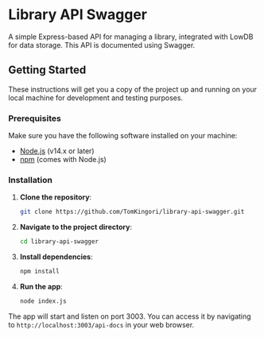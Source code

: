 # Library API Swagger

A simple Express-based API for managing a library, integrated with LowDB for data storage. This API is documented using Swagger.

## Getting Started

These instructions will get you a copy of the project up and running on your local machine for development and testing purposes.

### Prerequisites

Make sure you have the following software installed on your machine:

- [Node.js](https://nodejs.org/) (v14.x or later)
- [npm](https://www.npmjs.com/) (comes with Node.js)

### Installation

1. **Clone the repository**:
   ```bash
   git clone https://github.com/TomKingori/library-api-swagger.git

2. **Navigate to the project directory**:
   ```bash
   cd library-api-swagger

3. **Install dependencies**:
   ```bash
   npm install

4. **Run the app**:
   ```bash
   node index.js

The app will start and listen on port 3003. You can access it by navigating to `http://localhost:3003/api-docs` in your web browser.